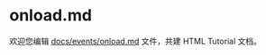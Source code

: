 onload.md
===

欢迎您编辑 <a target="__blank" href="https://github.com/jaywcjlove/html-tutorial/blob/master/docs/events/onload.md">docs/events/onload.md</a> 文件，共建 HTML Tutorial 文档。